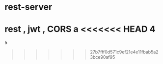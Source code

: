 # rest-server
rest , jwt , CORS
a
<<<<<<< HEAD
4
=======

5
>>>>>>> 27b7fff0d571c9ef21e4e11fbab5a23bce90af95
